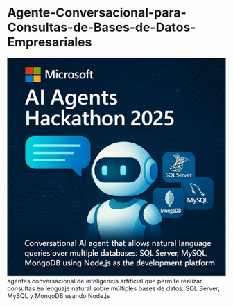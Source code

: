 # Agente-Conversacional-para-Consultas-de-Bases-de-Datos-Empresariales
![banner-hackathon](Portada_Hackaton_2025.jpg)
agentes conversacional de inteligencia artificial que permite realizar consultas en lenguaje natural sobre múltiples bases de datos: SQL Server, MySQL y MongoDB usando Node.js 


